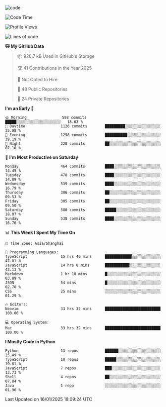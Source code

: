 
<!--
**liuyaanng/liuyaanng** is a ✨ _special_ ✨ repository because its `README.md` (this file) appears on your GitHub profile.

Here are some ideas to get you started:

- 🔭 I’m currently working on ...
- 🌱 I’m currently learning ...
- 👯 I’m looking to collaborate on ...
- 🤔 I’m looking for help with ...
- 💬 Ask me about ...
- 📫 How to reach me: ...
- 😄 Pronouns: ...
- ⚡ Fun fact: ...
-->


![code](https://cdn.jsdelivr.net/gh/liuyaanng/liuyaanng@1.0/code.gif) 

<!--START_SECTION:waka-->
![Code Time](http://img.shields.io/badge/Code%20Time-1%2C153%20hrs%2049%20mins-blue)

![Profile Views](http://img.shields.io/badge/Profile%20Views-0-blue)

![Lines of code](https://img.shields.io/badge/From%20Hello%20World%20I%27ve%20Written-18.8%20million%20lines%20of%20code-blue)

**🐱 My GitHub Data** 

> 📦 920.7 kB Used in GitHub's Storage 
 > 
> 🏆 41 Contributions in the Year 2025
 > 
> 🚫 Not Opted to Hire
 > 
> 📜 48 Public Repositories 
 > 
> 🔑 24 Private Repositories 
 > 
**I'm an Early 🐤** 

```text
🌞 Morning                598 commits         █████░░░░░░░░░░░░░░░░░░░░   18.63 % 
🌆 Daytime                1126 commits        █████████░░░░░░░░░░░░░░░░   35.08 % 
🌃 Evening                1258 commits        ██████████░░░░░░░░░░░░░░░   39.19 % 
🌙 Night                  228 commits         ██░░░░░░░░░░░░░░░░░░░░░░░   07.10 % 
```
📅 **I'm Most Productive on Saturday** 

```text
Monday                   464 commits         ████░░░░░░░░░░░░░░░░░░░░░   14.45 % 
Tuesday                  478 commits         ████░░░░░░░░░░░░░░░░░░░░░   14.89 % 
Wednesday                539 commits         ████░░░░░░░░░░░░░░░░░░░░░   16.79 % 
Thursday                 306 commits         ██░░░░░░░░░░░░░░░░░░░░░░░   09.53 % 
Friday                   305 commits         ██░░░░░░░░░░░░░░░░░░░░░░░   09.50 % 
Saturday                 580 commits         █████░░░░░░░░░░░░░░░░░░░░   18.07 % 
Sunday                   538 commits         ████░░░░░░░░░░░░░░░░░░░░░   16.76 % 
```


📊 **This Week I Spent My Time On** 

```text
🕑︎ Time Zone: Asia/Shanghai

💬 Programming Languages: 
TypeScript               15 hrs 46 mins      ████████████░░░░░░░░░░░░░   47.01 % 
JavaScript               14 hrs 8 mins       ███████████░░░░░░░░░░░░░░   42.13 % 
Markdown                 1 hr 18 mins        █░░░░░░░░░░░░░░░░░░░░░░░░   03.89 % 
JSON                     54 mins             █░░░░░░░░░░░░░░░░░░░░░░░░   02.70 % 
CSS                      25 mins             ░░░░░░░░░░░░░░░░░░░░░░░░░   01.29 % 

🔥 Editors: 
Neovim                   33 hrs 32 mins      █████████████████████████   100.00 % 

💻 Operating System: 
Mac                      33 hrs 32 mins      █████████████████████████   100.00 % 
```

**I Mostly Code in Python** 

```text
Python                   13 repos            ██████░░░░░░░░░░░░░░░░░░░   25.49 % 
TypeScript               10 repos            █████░░░░░░░░░░░░░░░░░░░░   19.61 % 
JavaScript               7 repos             ███░░░░░░░░░░░░░░░░░░░░░░   13.73 % 
Shell                    4 repos             ██░░░░░░░░░░░░░░░░░░░░░░░   07.84 % 
Java                     1 repo              ░░░░░░░░░░░░░░░░░░░░░░░░░   01.96 % 
```




 Last Updated on 16/01/2025 18:09:24 UTC
<!--END_SECTION:waka-->
